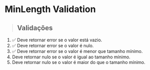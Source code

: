 # MinLength Validation

> ## Validações
1. ✅ Deve retornar error se o valor está vazio.
2. ✅ Deve retornar error se o valor é nulo.
3. ✅ Deve retornar error se o valor é menor que tamanho mínimo.
4. Deve retornar nulo se o valor é igual ao tamanho mínimo.
5. Deve retornar nulo se o valor é maior do que o tamanho mínimo.